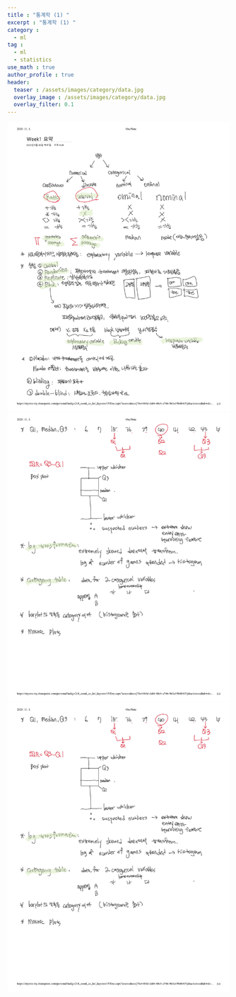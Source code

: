 ```yaml
---
title : "통계학 (1) "
excerpt : "통계학 (1) "
category :
  - ml
tag :
  - ml
  - statistics 
use_math : true
author_profile : true
header:
  teaser : /assets/images/category/data.jpg
  overlay_image : /assets/images/category/data.jpg
  overlay_filter: 0.1
---
```


<img src="../assets/img/ml/week1-이미지/0001.jpg">
<img src="../assets/img/ml/week1-이미지/0003.jpg">
<img src="../assets/img/ml/week1-이미지/0003.jpg">